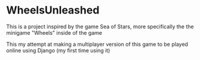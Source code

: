 # WheelsUnleashed


This is a project inspired by the game Sea of Stars, more specifically the the minigame "Wheels" inside of the game

This my attempt at making a multiplayer version of this game to be played online using Django (my first time using it)